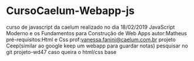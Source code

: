 # CursoCaelum-Webapp-js
curso de javascript da caelum realizado no dia 18/02/2019
JavaScript Moderno e os Fundamentos para Construção de Web Apps
autor:Matheus
pré-requisitos:Html e Css
prof:vanessa.fanini@caelum.com.br
projeto Ceep(similar ao google keep um webapp para guardar notas)
pesquisar no git projeto-wd47 caso queira o html/css base